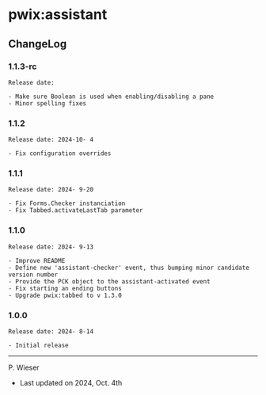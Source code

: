 # pwix:assistant

## ChangeLog

### 1.1.3-rc

    Release date: 

    - Make sure Boolean is used when enabling/disabling a pane
    - Minor spelling fixes

### 1.1.2

    Release date: 2024-10- 4

    - Fix configuration overrides

### 1.1.1

    Release date: 2024- 9-20

    - Fix Forms.Checker instanciation
    - Fix Tabbed.activateLastTab parameter

### 1.1.0

    Release date: 2024- 9-13

    - Improve README
    - Define new 'assistant-checker' event, thus bumping minor candidate version number
    - Provide the PCK object to the assistant-activated event
    - Fix starting an ending buttons
    - Upgrade pwix:tabbed to v 1.3.0

### 1.0.0

    Release date: 2024- 8-14

    - Initial release

---
P. Wieser
- Last updated on 2024, Oct. 4th
